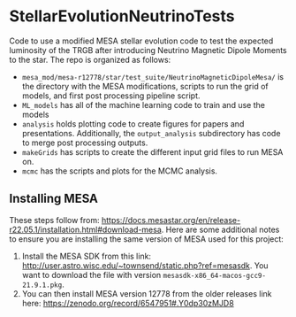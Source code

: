 # StellarEvolutionNeutrinoTests

Code to use a modified MESA stellar evolution code to test
the expected luminosity of the TRGB after introducing Neutrino
 Magnetic Dipole Moments to the star. The repo is organized as follows:

* `mesa_mod/mesa-r12778/star/test_suite/NeutrinoMagneticDipoleMesa/` is the directory with the MESA modifications, scripts to run the grid of models, and first post processing pipeline script.
* `ML_models` has all of the machine learning code to train and use the models
* `analysis` holds plotting code to create figures for papers and presentations. Additionally, the `output_analysis` subdirectory has code to merge post processing outputs.
* `makeGrids` has scripts to create the different input grid files to run MESA on.
* `mcmc` has the scripts and plots for the MCMC analysis.

## Installing MESA
These steps follow from: https://docs.mesastar.org/en/release-r22.05.1/installation.html#download-mesa. Here are some additional notes to ensure you are installing the same version of MESA used for this project:

1. Install the MESA SDK from this link: http://user.astro.wisc.edu/~townsend/static.php?ref=mesasdk. You want to download the file with version `mesasdk-x86_64-macos-gcc9-21.9.1.pkg`.
2. You can then install MESA version 12778 from the older releases link here: https://zenodo.org/record/6547951#.Y0dp30zMJD8

